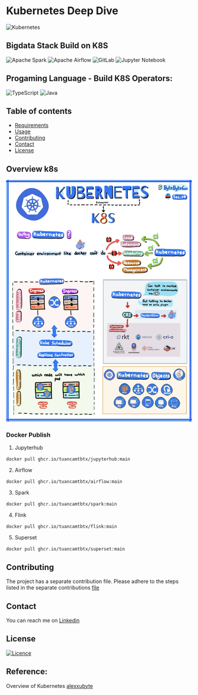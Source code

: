 # Kubernetes Deep Dive

![Kubernetes](https://img.shields.io/badge/kubernetes-%23326ce5.svg?style=for-the-badge&logo=kubernetes&logoColor=white)

## Bigdata Stack Build on K8S
![Apache Spark](https://img.shields.io/badge/Apache%20Spark-FDEE21?style=flat-square&logo=apachespark&logoColor=black)
![Apache Airflow](https://img.shields.io/badge/Apache%20Airflow-017CEE?style=for-the-badge&logo=Apache%20Airflow&logoColor=white)
![GitLab](https://img.shields.io/badge/gitlab-%23181717.svg?style=for-the-badge&logo=gitlab&logoColor=white)
![Jupyter Notebook](https://img.shields.io/badge/jupyter-%23FA0F00.svg?style=for-the-badge&logo=jupyter&logoColor=white)

## Progaming Language - Build K8S Operators:

![TypeScript](https://img.shields.io/badge/typescript-%23007ACC.svg?style=for-the-badge&logo=typescript&logoColor=white)
![Java](https://img.shields.io/badge/java-%23ED8B00.svg?style=for-the-badge&logo=openjdk&logoColor=white)

## Table of contents
- [Requirements](#requirements)
- [Usage](#usage)
- [Contributing](#contributing)
- [Contact](#Contact)
- [License](#license)
## Overview k8s
![Alt text](./images/k8s.png)

### Docker Publish
1. Jupyterhub
```
docker pull ghcr.io/tuancamtbtx/jupyterhub:main
```
2. Airflow
```
docker pull ghcr.io/tuancamtbtx/airflow:main
```
3. Spark
```
docker pull ghcr.io/tuancamtbtx/spark:main
```
4. Flink
```
docker pull ghcr.io/tuancamtbtx/flink:main
```
5. Superset
```
docker pull ghcr.io/tuancamtbtx/superset:main
```
## Contributing
The project has a separate contribution file. Please adhere to the steps listed in the separate contributions [file](./CONTRIBUTING.md)

## Contact
You can reach me on [Linkedin](https://www.linkedin.com/in/tuanbacam/)

## License
[![Licence](https://img.shields.io/github/license/Ileriayo/markdown-badges?style=for-the-badge)](./LICENSE)

## Reference:
Overview of Kubernetes [alexxubyte](https://www.linkedin.com/in/alexxubyte)

